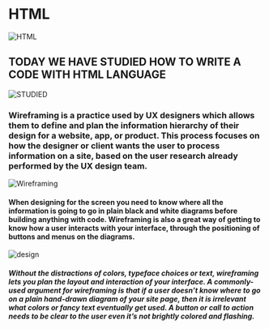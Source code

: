 # HTML 
![HTML](https://i.pinimg.com/originals/31/b1/c5/31b1c5e28142f50e2aad73efaa2e63c1.jpg)
## TODAY WE HAVE STUDIED HOW TO WRITE A CODE WITH HTML LANGUAGE 
![STUDIED](https://akm-img-a-in.tosshub.com/indiatoday/images/story/201606/coding_647_063016043823.jpg)
### Wireframing is a practice used by UX designers which allows them to define and plan the information hierarchy of their design for a website, app, or product. This process focuses on how the designer or client wants the user to process information on a site, based on the user research already performed by the UX design team.
![Wireframing](https://www.feedough.com/wp-content/uploads/2018/04/wireframing-83-1024x543.png)
#### When designing for the screen you need to know where all the information is going to go in plain black and white diagrams before building anything with code. Wireframing is also a great way of getting to know how a user interacts with your interface, through the positioning of buttons and menus on the diagrams.
![design](https://static.vecteezy.com/system/resources/previews/000/518/947/original/modern-flat-web-page-design-template-concept-of-online-education-decorated-people-character-for-website-and-mobile-website-development-flat-landing-page-template-vector-illustration.jpg)
##### Without the distractions of colors, typeface choices or text, wireframing lets you plan the layout and interaction of your interface. A commonly-used argument for wireframing is that if a user doesn’t know where to go on a plain hand-drawn diagram of your site page, then it is irrelevant what colors or fancy text eventually get used. A button or call to action needs to be clear to the user even it’s not brightly colored and flashing.




